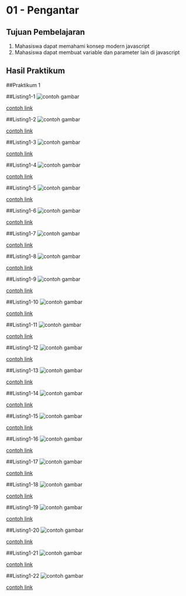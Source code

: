 # 01 - Pengantar

## Tujuan Pembelajaran

1. Mahasiswa dapat memahami konsep modern javascript
2. Mahasiswa dapat membuat variable dan parameter lain di javascript

## Hasil Praktikum

##Praktikum 1

##Listing1-1
![contoh gambar](img/Listing1_1.jpg)

[contoh link](../../src/01_pengantar/listing1-1/listing1_1.js)


##Listing1-2
![contoh gambar](img/Listing1_2.jpg)

[contoh link](../../src/01_pengantar/listing1-1/listing1_2.js)

##Listing1-3
![contoh gambar](img/Listing1_3.jpg)

[contoh link](../../src/01_pengantar/listing1-1/listing1_3.js)

##Listing1-4
![contoh gambar](img/Listing1_4.jpg)

[contoh link](../../src/01_pengantar/listing1-1/listing1_4.js)

##Listing1-5
![contoh gambar](img/Listing1_5.jpg)

[contoh link](../../src/01_pengantar/listing1-1/listing1_5.js)

##Listing1-6
![contoh gambar](img/Listing1_6.jpg)

[contoh link](../../src/01_pengantar/listing1-1/listing1_6.js)

##Listing1-7
![contoh gambar](img/Listing1_7.jpg)

[contoh link](../../src/01_pengantar/listing1-1/listing1_7.js)

##Listing1-8
![contoh gambar](img/Listing1_8.jpg)

[contoh link](../../src/01_pengantar/listing1-1/listing1_8.js)

##Listing1-9
![contoh gambar](img/Listing1_9.jpg)

[contoh link](../../src/01_pengantar/listing1-1/listing1_9.js)

##Listing1-10
![contoh gambar](img/Listing1_10.jpg)

[contoh link](../../src/01_pengantar/listing1-1/listing1_10.js)

##Listing1-11
![contoh gambar](img/Listing1_11.jpg)

[contoh link](../../src/01_pengantar/listing1-1/listing1_11.js)

##Listing1-12
![contoh gambar](img/Listing1_12.jpg)

[contoh link](../../src/01_pengantar/listing1-1/listing1_12.js)

##Listing1-13
![contoh gambar](img/Listing1_13.jpg)

[contoh link](../../src/01_pengantar/listing1-1/listing1_13.js)

##Listing1-14
![contoh gambar](img/Listing1_14.jpg)

[contoh link](../../src/01_pengantar/listing1-1/listing1_14.js)

##Listing1-15
![contoh gambar](img/Listing1_15.jpg)

[contoh link](../../src/01_pengantar/listing1-1/listing1_15.js)

##Listing1-16
![contoh gambar](img/Listing1_16.jpg)

[contoh link](../../src/01_pengantar/listing1-1/listing1_16.js)

##Listing1-17
![contoh gambar](img/Listing1_17.jpg)

[contoh link](../../src/01_pengantar/listing1-1/listing1_17.js)

##Listing1-18
![contoh gambar](img/Listing1_18.jpg)

[contoh link](../../src/01_pengantar/listing1-1/listing1_18.js)

##Listing1-19
![contoh gambar](img/Listing1_19.jpg)

[contoh link](../../src/01_pengantar/listing1-1/listing1_19.js)

##Listing1-20
![contoh gambar](img/Listing1_20.jpg)

[contoh link](../../src/01_pengantar/listing1-1/listing1_1.js)

##Listing1-21
![contoh gambar](img/Listing1_21.jpg)

[contoh link](../../src/01_pengantar/listing1-1/listing1_1.js)

##Listing1-22
![contoh gambar](img/Listing1_22.jpg)

[contoh link](../../src/01_pengantar/listing1-1/listing1_1.js)

